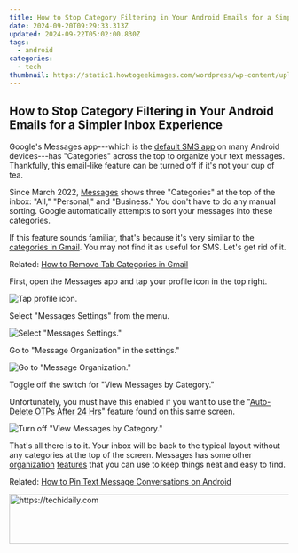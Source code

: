 ```yaml
---
title: How to Stop Category Filtering in Your Android Emails for a Simpler Inbox Experience
date: 2024-09-20T09:29:33.313Z
updated: 2024-09-22T05:02:00.830Z
tags:
  - android
categories:
  - tech
thumbnail: https://static1.howtogeekimages.com/wordpress/wp-content/uploads/2022/04/Messages-categories.png
---
```


## How to Stop Category Filtering in Your Android Emails for a Simpler Inbox Experience

Google's Messages app---which is the [default SMS app](https://techtrends.techidaily.com/guide-to-activate-or-deactivate-network-discovery-feature-in-windows-11/) on many Android devices---has "Categories" across the top to organize your text messages. Thankfully, this email-like feature can be turned off if it's not your cup of tea.

 Since March 2022, [Messages](https://www.anrdoezrs.net/links/3607085/type/dlg/sid/UUhtgUeUpU206268/https://play.google.com/store/apps/details?id=com.google.android.apps.messaging) shows three "Categories" at the top of the inbox: "All," "Personal," and "Business." You don't have to do any manual sorting. Google automatically attempts to sort your messages into these categories.

 If this feature sounds familiar, that's because it's very similar to the [categories in Gmail](https://extra-resources.techidaily.com/the-art-of-crafting-gopro-time-lapses/). You may not find it as useful for SMS. Let's get rid of it.

Related: [How to Remove Tab Categories in Gmail](https://extra-resources.techidaily.com/the-art-of-crafting-gopro-time-lapses/) 

 First, open the Messages app and tap your profile icon in the top right.

![Tap profile icon.](https://static1.howtogeekimages.com/wordpress/wp-content/uploads/2022/04/2022-04-13_11-27-25.jpg) 

 Select "Messages Settings" from the menu.

![Select "Messages Settings."](https://static1.howtogeekimages.com/wordpress/wp-content/uploads/2022/04/2022-04-13_11-27-52.jpg) 

 Go to "Message Organization" in the settings."

![Go to "Message Organization."](https://static1.howtogeekimages.com/wordpress/wp-content/uploads/2022/04/2022-04-13_11-29-08.jpg) 

 Toggle off the switch for "View Messages by Category."

 Unfortunately, you must have this enabled if you want to use the "[Auto-Delete OTPs After 24 Hrs](https://facebook-video-content.techidaily.com/new-in-2024-the-art-of-digital-retrieval-saving-and-storing-chats-on-fb/)" feature found on this same screen.

![Turn off "View Messages by Category."](https://static1.howtogeekimages.com/wordpress/wp-content/uploads/2022/04/2022-04-13_11-56-05.jpg) 

 That's all there is to it. Your inbox will be back to the typical layout without any categories at the top of the screen. Messages has some other [organization](https://fix-guide.techidaily.com/how-to-use-special-features-virtual-location-on-motorola-moto-g73-5g-drfone-by-drfone-virtual-android/) [features](https://smart-video-editing.techidaily.com/updated-movie-mastery-unlocked-easy-tips-and-tricks-for-filmmakers-for-2024/) that you can use to keep things neat and easy to find.

Related: [How to Pin Text Message Conversations on Android](https://smart-video-editing.techidaily.com/updated-movie-mastery-unlocked-easy-tips-and-tricks-for-filmmakers-for-2024/)

<ins class="adsbygoogle"
     style="display:block"
     data-ad-format="autorelaxed"
     data-ad-client="ca-pub-7571918770474297"
     data-ad-slot="1223367746"></ins>

<ins class="adsbygoogle"
     style="display:block"
     data-ad-client="ca-pub-7571918770474297"
     data-ad-slot="8358498916"
     data-ad-format="auto"
     data-full-width-responsive="true"></ins>



<!-- affiliate ads begin -->
<a href="https://appsumo.8odi.net/c/5597632/2151894/7443" target="_top" id="2151894">
  <img src="//a.impactradius-go.com/display-ad/7443-2151894" border="0" alt="https://techidaily.com" width="728" height="90"/>
</a>
<img height="0" width="0" src="https://appsumo.8odi.net/i/5597632/2151894/7443" style="position:absolute;visibility:hidden;" border="0" />
<!-- affiliate ads end -->

